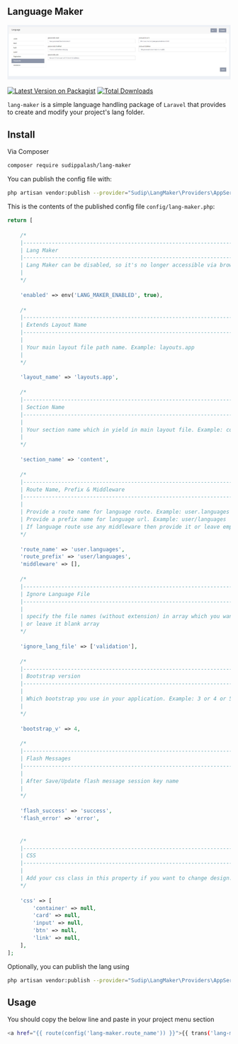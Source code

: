 ## Language Maker

![alt text](https://github.com/sudippalash/lang-maker/blob/master/img.jpg?raw=true)

[![Latest Version on Packagist][ico-version]][link-packagist]
[![Total Downloads][ico-downloads]][link-downloads]


`lang-maker` is a simple language handling package of `Laravel` that provides to create and modify your project's lang folder.

## Install

Via Composer

```bash
composer require sudippalash/lang-maker
```

You can publish the config file with:

```bash
php artisan vendor:publish --provider="Sudip\LangMaker\Providers\AppServiceProvider" --tag=config
```

This is the contents of the published config file `config/lang-maker.php`:

```php
return [

    /*
    |--------------------------------------------------------------------------
    | Lang Maker
    |--------------------------------------------------------------------------
    | Lang Maker can be disabled, so it's no longer accessible via browser.
    |
    */

    'enabled' => env('LANG_MAKER_ENABLED', true),
    
    /*
    |--------------------------------------------------------------------------
    | Extends Layout Name
    |--------------------------------------------------------------------------
    |
    | Your main layout file path name. Example: layouts.app
    | 
    */

    'layout_name' => 'layouts.app',
    
    /*
    |--------------------------------------------------------------------------
    | Section Name
    |--------------------------------------------------------------------------
    |
    | Your section name which in yield in main layout file. Example: content
    | 
    */

    'section_name' => 'content',

    /*
    |--------------------------------------------------------------------------
    | Route Name, Prefix & Middleware
    |--------------------------------------------------------------------------
    |
    | Provide a route name for language route. Example: user.languages
    | Provide a prefix name for language url. Example: user/languages
    | If language route use any middleware then provide it or leave empty array. Example: ['auth'] 
    */

    'route_name' => 'user.languages',
    'route_prefix' => 'user/languages',
    'middleware' => [],

    /*
    |--------------------------------------------------------------------------
    | Ignore Language File
    |--------------------------------------------------------------------------
    |
    | specify the file names (without extension) in array which you want to ignore to modify
    | or leave it blank array
    */

    'ignore_lang_file' => ['validation'],

    /*
    |--------------------------------------------------------------------------
    | Bootstrap version
    |--------------------------------------------------------------------------
    |
    | Which bootstrap you use in your application. Example: 3 or 4 or 5
    | 
    */

    'bootstrap_v' => 4,

    /*
    |--------------------------------------------------------------------------
    | Flash Messages
    |--------------------------------------------------------------------------
    |
    | After Save/Update flash message session key name
    | 
    */

    'flash_success' => 'success',
    'flash_error' => 'error',


    /*
    |--------------------------------------------------------------------------
    | CSS
    |--------------------------------------------------------------------------
    |
    | Add your css class in this property if you want to change design. 
    */

    'css' => [
        'container' => null,
        'card' => null,
        'input' => null,
        'btn' => null,
        'link' => null,
    ],
];
```

Optionally, you can publish the lang using

```bash
php artisan vendor:publish --provider="Sudip\LangMaker\Providers\AppServiceProvider" --tag=lang
```

## Usage

You should copy the below line and paste in your project menu section

```bash
<a href="{{ route(config('lang-maker.route_name')) }}">{{ trans('lang-maker::sp_lang_maker.languages') }}</a>
```

[ico-version]: https://img.shields.io/packagist/v/sudippalash/lang-maker?style=flat-square
[ico-downloads]: https://img.shields.io/packagist/dt/sudippalash/lang-maker?style=flat-square
[link-packagist]: https://packagist.org/packages/sudippalash/lang-maker
[link-downloads]: https://packagist.org/packages/sudippalash/lang-maker
[link-author]: https://github.com/sudippalash
